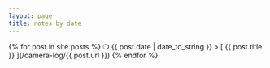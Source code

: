```yaml
---
layout: page
title: notes by date
---
```


{% for post in site.posts %}
  ❍ {{ post.date | date_to_string }} &raquo; [ {{ post.title }} ](/camera-log/{{ post.url }})
{% endfor %}